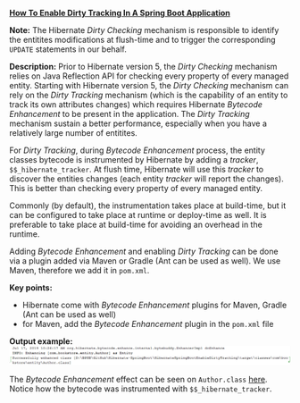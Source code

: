 **[How To Enable Dirty Tracking In A Spring Boot Application](https://github.com/andreipall/Spring-Boot-JPA/tree/master/HibernateSpringBootEnableDirtyTracking)**

**Note:** The Hibernate *Dirty Checking* mechanism is responsible to identify the entitites modifications at flush-time and to trigger the corresponding `UPDATE` statements in our behalf.

**Description:** Prior to Hibernate version 5, the *Dirty Checking* mechanism relies on Java Reflection API for checking every property of every managed entity. Starting with Hibernate version 5, the *Dirty Checking* mechanism can rely on the *Dirty Tracking* mechanism (which is the capability of an entity to track its own attributes changes) which requires Hibernate *Bytecode Enhancement* to be present in the application. The *Dirty Tracking* mechanism sustain a better performance, especially when you have a relatively large number of entitites. 

For *Dirty Tracking*, during *Bytecode Enhancement* process, the entity classes bytecode is instrumented by Hibernate by adding a *tracker*, `$$_hibernate_tracker`. At flush time, Hibernate will use this *tracker* to discover the entities changes (each entity *tracker* will report the changes). This is better than checking every property of every managed entity.

Commonly (by default), the instrumentation takes place at build-time, but it can be configured to take place at runtime or deploy-time as well. It is preferable to take place at build-time for avoiding an overhead in the runtime.

Adding *Bytecode Enhancement* and enabling *Dirty Tracking* can be done via a plugin added via Maven or Gradle (Ant can be used as well). We use Maven, therefore we add it in `pom.xml`.

**Key points:**
- Hibernate come with *Bytecode Enhancement* plugins for Maven, Gradle (Ant can be used as well)
- for Maven, add the *Bytecode Enhancement* plugin in the `pom.xml` file
     
**Output example:**\
![](https://github.com/andreipall/Spring-Boot-JPA/blob/master/HibernateSpringBootEnableDirtyTracking/Enable%20dirty%20tracking.png)
 
The *Bytecode Enhancement* effect can be seen on `Author.class` [here](https://github.com/andreipall/Spring-Boot-JPA/blob/master/HibernateSpringBootEnableDirtyTracking/Bytecode%20Enhancement%20Author.class/Author.java). Notice how the bytecode was instrumented with `$$_hibernate_tracker`.
